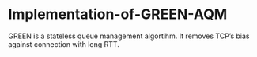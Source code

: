 # Implementation-of-GREEN-AQM
GREEN is a stateless queue management algortihm.
It removes TCP’s bias against connection with long RTT.

